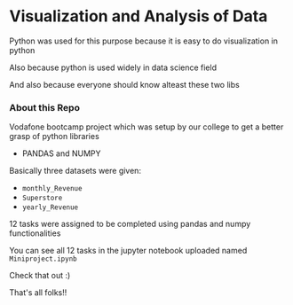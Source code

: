 # Visualization and Analysis of Data

Python was used for this purpose because it is easy to do visualization in python

Also because python is used widely in data science field

And also because everyone should know alteast these two libs

### About this Repo

Vodafone bootcamp project which was setup by our college to get a better grasp of python libraries

* PANDAS and NUMPY

Basically three datasets were given:
* `monthly_Revenue` 
* `Superstore` 
* `yearly_Revenue`

12 tasks were assigned to be completed using pandas and numpy functionalities

You can see all 12 tasks in the jupyter notebook uploaded named `Miniproject.ipynb`

Check that out :)

That's all folks!!
